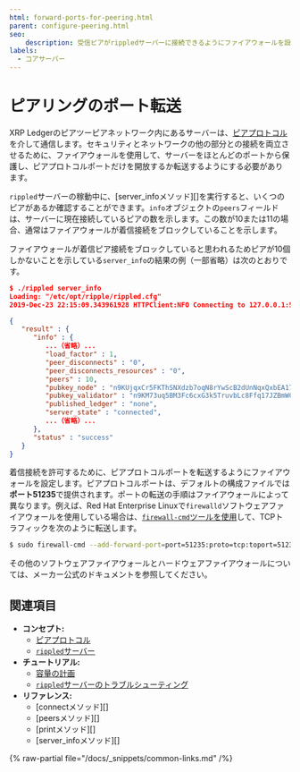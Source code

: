 ```yaml
---
html: forward-ports-for-peering.html
parent: configure-peering.html
seo:
    description: 受信ピアがrippledサーバーに接続できるようにファイアウォールを設定します。
labels:
  - コアサーバー
---
```

# ピアリングのポート転送

XRP Ledgerのピアツーピアネットワーク内にあるサーバーは、[ピアプロトコル](../../../concepts/networks-and-servers/peer-protocol.md)を介して通信します。セキュリティとネットワークの他の部分との接続を両立させるために、ファイアウォールを使用して、サーバーをほとんどのポートから保護し、ピアプロトコルポートだけを開放するか転送するようにする必要があります。

`rippled`サーバーの稼動中に、[server_infoメソッド][]を実行すると、いくつのピアがあるか確認することができます。`info`オブジェクトの`peers`フィールドは、サーバーに現在接続しているピアの数を示します。この数が10または11の場合、通常はファイアウォールが着信接続をブロックしていることを示します。

ファイアウォールが着信ピア接続をブロックしていると思われるためピアが10個しかないことを示している`server_info`の結果の例（一部省略）は次のとおりです。

```json
$ ./rippled server_info
Loading: "/etc/opt/ripple/rippled.cfg"
2019-Dec-23 22:15:09.343961928 HTTPClient:NFO Connecting to 127.0.0.1:5005

{
   "result" : {
      "info" : {
         ...（省略）...
         "load_factor" : 1,
         "peer_disconnects" : "0",
         "peer_disconnects_resources" : "0",
         "peers" : 10,
         "pubkey_node" : "n9KUjqxCr5FKThSNXdzb7oqN8rYwScB2dUnNqxQxbEA17JkaWy5x",
         "pubkey_validator" : "n9KM73uq5BM3Fc6cxG3k5TruvbLc8Ffq17JZBmWC4uP4csL4rFST",
         "published_ledger" : "none",
         "server_state" : "connected",
         ...（省略）...
      },
      "status" : "success"
   }
}
```

着信接続を許可するために、ピアプロトコルポートを転送するようにファイアウォールを設定します。ピアプロトコルポートは、デフォルトの構成ファイルでは**ポート51235**で提供されます。ポートの転送の手順はファイアウォールによって異なります。例えば、Red Hat Enterprise Linuxで`firewalld`ソフトウェアファイアウォールを使用している場合は、[`firewall-cmd`ツールを使用](https://access.redhat.com/documentation/en-us/red_hat_enterprise_linux/7/html/security_guide/sec-port_forwarding)して、TCPトラフィックを次のように転送します。

```sh
$ sudo firewall-cmd --add-forward-port=port=51235:proto=tcp:toport=51235
```

その他のソフトウェアファイアウォールとハードウェアファイアウォールについては、メーカー公式のドキュメントを参照してください。


## 関連項目

- **コンセプト:**
  - [ピアプロトコル](../../../concepts/networks-and-servers/peer-protocol.md)
  - [`rippled`サーバー](../../../concepts/networks-and-servers/index.md)
- **チュートリアル:**
  - [容量の計画](../../installation/capacity-planning.md)
  - [`rippled`サーバーのトラブルシューティング](../../troubleshooting/index.md)
- **リファレンス:**
  - [connectメソッド][]
  - [peersメソッド][]
  - [printメソッド][]
  - [server_infoメソッド][]

{% raw-partial file="/docs/_snippets/common-links.md" /%}
